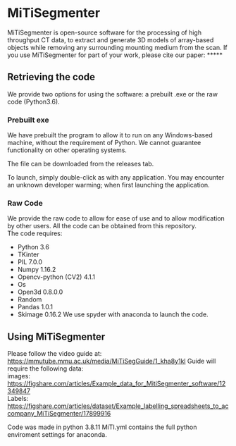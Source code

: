 # MiTiSegmenter

MiTiSegmenter is open-source software for the processing of high throughput CT data, to extract and generate 3D models of array-based objects while removing any surrounding mounting medium from the scan. If you use MiTiSegmenter for part of your work, please cite our paper: *****

## Retrieving the code

We provide two options for using the software: a prebuilt .exe or the raw code (Python3.6). 

### Prebuilt exe 

We have prebuilt the program to allow it to run on any Windows-based machine, without the requirement of Python. We cannot guarantee functionality on other operating systems. 

The file can be downloaded from the releases tab.

To launch, simply double-click as with any application. You may encounter an unknown developer warming; when first launching the application. 

### Raw Code 

We provide the raw code to allow for ease of use and to allow modification by other users. All the code can be obtained from this repository.  
The code requires: 
* Python 3.6
* TKinter 
* PIL 7.0.0
* Numpy 1.16.2 
* Opencv-python (CV2) 4.1.1 
* Os 
* Open3d 0.8.0.0 
* Random 
* Pandas 1.0.1 
* Skimage 0.16.2 
We use spyder with anaconda to launch the code.

## Using MiTiSegmenter
Please follow the video guide at: https://mmutube.mmu.ac.uk/media/MiTiSegGuide/1_kha8y1kl
Guide will require the following data: <br />
images: https://figshare.com/articles/Example_data_for_MitiSegmenter_software/12349847 <br />
Labels: https://figshare.com/articles/dataset/Example_labelling_spreadsheets_to_accompany_MiTiSegmenter/17899916 <br />

Code was made in python 3.8.11
MiTI.yml contains the full python enviroment settings for anaconda.
<!--Using MiTiSegmenter should be straightforward when following the workflow provided. This guide provides step-by-step instructions on using the software as intended. We provide an accompanying sample dataset as an example of array-based microCT data, which can be found at [Figshare](https://figshare.com/articles/Example_data_for_MitiSegmenter_software/12349847)

Since the easing of lockdown in the UK has begun, we have manage to get volunteers to tes the software this, has lead to improvements to the GUI  the guide below still follows the same steps, with the removal of having to press some buttons. As we are updating the GUI at a fast pace we recommend looking here: https://www.dropbox.com/s/hw9d8vre3dg12de/MiTiSegmentatorGuide.mp4?dl=0 for a step by step video.once all the tester are happy, we'll redo the whole guide, new videos are made with each update.

### Loading Data 

Once the program is launched, you will see the default screen below: 

![MitiSegmentator](/images/launched.png) 

Firstly, we must load the data into memory for viewing. To do this, go to **File** (top left) and then **Load Images** 

![File menu Load](/images/LoadMenu.png)

This will bring up a file browser window. Navigate to the folder containing the stack of scan images. By default, the system looks for a **.info** file. If you do not have a .info file go to the **Creating a .info file** section. The .info file will be stored with the images, such as here:  

![File Browser](/images/FileBrowser.png)

An example of the contents of the .info file is also shown above. It is merely a standard text file, providing the pixel size, list of images in order and the distance between each layer. The .info file is produced by **Avizo** when exporting a .tiff stack (if using alternative software, see below). Once navigated to the folder containing both images and the .info file, choose **Select folder** on the file window. The system will request a downsample ratio, we use a ratio of 4 in this example. The system will then load the images into memory. Load time will vary with the size of the dataset. For the provided dataset, this should be about 2 minutes. Currently, to save on memory storage, MiTiSegmenter downsamples the images by a factor of 4 when loading. As noted below in ‘Future Additions’, we will be making this factor customizable in future releases. However, all final outputs of MiTiSegmenter are based on the original full resolution images, not the downsampled data, in order to prevent data loss.  

#### Creating a .info file 

If you use an alternative program to Avizo and do not have an associated .info file, the file can be generated within MiTiSegmenter before the step above. To create a .info file, go to **File** and **Generate Info File**. 

![File menu Gen Info](/images/GenInfo.png) 

![Res Menu](/images/Res.png)

A second window will appear, in which the X, Y, Z resolution of the scan can be entered with a ";" separating the values, e.g. "0.095;0.095;0.095" for the example dataset. Then click **Ok**. A new file explorer will appear. Navigate to the image folder and press **Select folder**; the system will then generate and place a .info file in that folder.  Tiff should be in alpha-numerical order, with 0 padding, this is because of the way programs interpret the file orders. An example if you had 100 file your naming convention should be 0001.tif, 0002.tif etc with an extra 0 at the start.

![Data loaded](/images/DataLoaded.png) 

### Processing Data

Under each orthogonal view, a slider bar lets us scroll through the slices of the image stack in the three planes to get a better view of the data. 

For this program, the workflow follows a 3-step process:
1. Segmentation 
2. Labelling 
3. Export 

#### Stage 1: Segmentation 

The goal of this stage is to remove unwanted background noise and any mounting medium from the scan (shown below), such that only the desired objects remain masked:

![The Goal and the original data](/images/BeforeAfterSeg.png) 

Note: this ‘Segmentation’ stage is optional. If the data is pre-processed, or you otherwise deem this stage unnecessary for your data, you can skip ahead to ‘Labelling’. However, if you are not using the Cel-shading and/or Thresholding functionality (below), set their sliders to 0. 

##### Stage 1.1: Cel-shading 

Cel-shading operates by grouping values within broad ‘bins’, e.g. Cel-shading with a base value of 10 would round all greyscale values to the nearest multiple of 10. Often, the manual selection of threshold values by the user is somewhat arbitrary, and it is challenging to visually track ‘by eye’ the impact of selecting a threshold greyscale value of, say, 178 versus 182, for example. Cel-shading reduces the potential number of threshold values which may be implemented by the user, simplifying this selection. The ‘base value’ (coarseness of the binning) is controlled by the **Cel Base Value** slider. You can view the implementation of Cel-Shading on the current layer by checking the **View Cel Image** checkbox. For the test sample, we use a base value of 40. Adjust the base value using the **Cel Base Value** slider. Then apply this to the whole stack using the **Apply Cel-Shade** button.

![A Cel-Shaded Image](/images/Cel-Image.png)  

##### Stage 1.2: Thresholding

Thresholding is a standard way to remove extraneous objects and background noise from CT scans. Here we work on the principle that the scanned object is a different density than the  surrounding mount. For our purposes, samples are typically mineralized biological tissues, surrounded by a mount comprising foam or low-density plastic. We provide necessary thresholding capabilities with this program, following the same working order as the Cel-shade function. **Threshold Value** adjusts the value used to a threshold; **View Threshold Image** illustrates the implementation of said threshold on the current layer and **Apply Threshold** applies this value throughout the stack. For the test set, we use a threshold value of 255 for the max and a value of 40 for the min.

At this stage, we also provide users with the option to apply ‘canny edge detection’ to remove internal data points from the objects, thus reducing each specimen to a ‘surface’. This is not required in many cases. 

![A Thresholded Image](/images/Threshold.png)  

##### Stage 1.3: Blobbing 

Blobbing allows us to identify connected voxels in 3-dimensions, and thus separate each discrete specimen as a unique object. However, this is a highly memory intensive task, and therefore downsampling and tray separation (see ‘Working with Large Stacks and Low Powered Machines’ below) is recommended. We provide the option to control the minimum size of islands detected as blobs via the **Min Blob Size** slide, which will remove blobs with less volume than the assigned value. Any extraneous noise or small islands of dirt/other unwanted material may be removed in this manner. To blob the stack, use the **Separate the Blobs** button. This may take some time. If the program closes, it means not enough memory was available. Users should instead follow the advice for ‘Working on Low Powered Machines’ (below) or consider further downsampling their dataset before importing into MiTiSegmenter. Once complete, you will notice that the individual blobs are each represented by masks of unique shades of grey.

![A Blobbed stack](/images/Blobbed.png) 

#### Stage 2: Labelling 

This stage allows the user to input CSV files, in order for the exported data to be appropriately labelled with unique specimen identifier codes, without the requirement for users to manually assigning specimen names/numbers. If the objects do not require labelling, you can skip to Stage 3. 

##### Stage 2.1 Traying 

To correctly label the blobs, we first need to identify the number of layers comprising our bulk CT scan and to locate the vertical ‘centre’ of each tray in the images stack. This is done by using the **Apply Traying** button. The gaps between trays is determine when the blobs in a layer is less than the min blob size. The middle of the tray is the center point between the first layer higher than the min blob size and the last. Once this process is complete, the far-right viewer will display horizontal blue lines representing the ‘middle’ of each layer. Also, the left ‘list box’ will display a list of the detected layers. Note: if a layer is incorrect, you can click the layer within the list box and use **Delete Tray** to remove. Similarly, you can add trays manually by scrolling to the layer in the leftmost viewer and using the **Add tray** button. 

![Stacks Layered](/images/TrayLines.png)

##### Stage 2.2 Loading CSVs 

We use a block-based approach for labelling the blobs, so .csv is the preferred file format. Microsoft Excel or similar can be used to export the .csv files (one file per layer), and an example is provided for download with the test dataset. Names may comprise letters and numbers, but without special characters. Duplicate file names should be avoided.

To load the .csv files, use the **Load CSV** button on the far right. A file browser will appear. Choose each .csv file in order from the ‘highest’ to the ‘lowest’ in the z-stack, by selecting the .csv and **Select File**. A new browser window will appear for each .csv. 

If this stage is successful, when scrolling through the leftmost viewer, green gridlines will appear superimposed over the image stack. Grid dimensions will correspond to the row and column dimensions of the associated .csv file. For each grid, file identifiers for the four corner specimens will be displayed, for the user to validate the correct orientation of the grid.

##### Stage 2.3 Aligning the naming grids 

Naming grids will initially all share the centre X, Y and rotation as we assume the trays are stacked  in the same orientation . To move the centre of the naming grid, use the **Grid centre X** and **Grid centre Y** buttons. The orientation of the grid can be adjusted manually using the **Rotate Tray** slider. The X and Y dimensions of the grids may then be individually scaled using the **Scale Tray Horizontal** and **Scale Tray Vertical** to ensure the samples are centred in each grid square. 

For the sample data provided, we orientate the tray to 90 using the **Rotate Tray** slider. We set the centre position as (X) 120 (Y) 180, and a scale of 145 horizontal and 85 vertical for the top plate, and 95 vertical for the bottom.    

![After Alignment](/images/labels.png)

Should the CT dataset be mirrored relative to the actual layout of the plates (as defined in the .csv file), the functions **Flip Trays Horizontal** and **Flip Trays Vertical** located in the **Edit** menu can be used to flip the labelling grid to enable the correct assignment of labels to specimens. CT stacks are often reflected in this manner.

![Edit Menu](/images/FlipEdit.png)

#### Stage 3: Exporting

The final stage is to export the data as individually cropped image stacks and 3D models into their respective folders. To do this, select **File** and **Generate Tiff Stacks**

![Generate Menu](/images/GenerateMenu.png) 

A window will appear, prompting the user to select the format in which data will be exported: 

![Generate Window](/images/GenerateWindow.png)

MiTiSegmenter offers four export options:
* Raw Data - the unprocessed raw data. For each specimen, a subset of the original CT data will be cropped and saved as an 8-bit image stack. Any mounting medium present will remain visible.
* Processed Data - the processed data. As above, except for pixels falling outside the segmentation mask having values of 0 assigned. Pixels within the segmentation mask will remain as 8-bit greyscale. Background noise and the mounting medium should be removed.
* Segmentation Mask - the processed data (above) in binary format. The background is assigned to 0, and thresholded samples as 1. This is for future work to improve the software, and these can be used with the raw data to train segmentation networks, so human interaction will not be required.
* 3D Model - a 3D surface mesh of each specimen, stored in .ply format. Note models are exported after image exportation. If no images are exported, a model cannot be generated. 

![OutputDifferences](/images/OutputDifferences.png)

This process may take some time to fully complete, as it operates on the original full-size images. The stacks will be saved within the same folder as the .info file, within a sub-directory called **Blobstacks**. 

![Output](/images/Output.png)

### Working with Large Stacks and Low Powered Machines

MicroCT datasets are commonly high-resolution and memory intensive. Within MiTiSegmenter, we have therefore implemented the functionality to subset large scans comprising multiple stacked plates of specimens into individual full-resolution image stacks per plate. The protocol outlined above may subsequently be implemented on a plate-by-plate basis.

The original dataset is downsampled upon loading, as described above. Using the slider underneath the left-most viewing window (scrolling in the z-direction), the user identifies the slice representing the top of the uppermost plate (in the example dataset, this is ~slice 58) and then presses the **Add Tray** button. This slice number will then appear within the list box on the far right on the panel. The user continues downwards through the z-stack, identifying gaps between sequential plates/trays (in our example, the gap between the two trays is ~slice 470) and pressing **Add Tray***. Finally, the user identifies the bottom slice of the lowermost plate (in our example, ~slice 996), and presses **Add Tray**. In all instances, care must be taken to avoid selecting slices containing samples of interest. Only background/mount should be present on selected slices.

![Separate Trays 1](/images/SeparateTrays1.png) 

The user should then go to **File** and **Export Trays**. 

![Export trays](/images/ExportTrayMenu.png) 

MiTiSegmenter will create separate full-resolution image stacks of each plate into subfolders, including a .info file to load individual plates into the program. This may take some time. 

![Exported trays](/images/ExportedTrays.png)


## Future Additions 
We have several plans to improve the software in future versions. We welcome any further comments or suggestions:  
* Integration of threading to improve programs response and multi-threading for increase load and output times. 
* Switch to VTK background to allow more diverse file outputs. 
* Add option for user control over downsampling factor 
* Add an option to auto tray separation. 
* Improved segmentation tools to reduce user intervention. 
* Add multi-colour to the blobs.
-->
